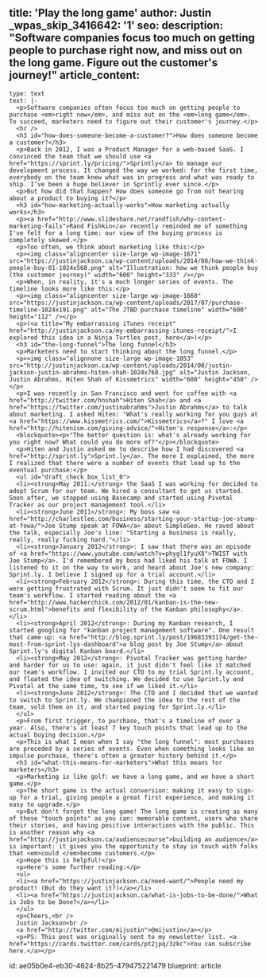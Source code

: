 title: 'Play the long game'
author: Justin
_wpas_skip_3416642: '1'
seo:
  description: "Software companies focus too much on getting people to purchase right now, and miss out on the long game. Figure out the customer's journey!"
article_content:
  -
    type: text
    text: |-
      <p>Software companies often focus too much on getting people to purchase <em>right now</em>, and miss out on the <em>long game</em>. To succeed, marketers need to figure out their customer's journey.</p>
      <hr />
      <h3 id="how-does-someone-become-a-customer?">How does someone become a customer?</h3>
      <p>Back in 2012, I was a Product Manager for a web-based SaaS. I convinced the team that we should use <a href="https://sprint.ly/pricing/">Sprintly</a> to manage our development process. It changed the way we worked: for the first time, everybody on the team knew what was in progress and what was ready to ship. I’ve been a huge believer in Sprintly ever since.</p>
      <p>But how did that happen? How does someone go from not hearing about a product to buying it?</p>
      <h3 id="how-marketing-actually-works">How marketing actually works</h3>
      <p><a href="http://www.slideshare.net/randfish/why-content-marketing-fails">Rand Fishkin</a> recently reminded me of something I've felt for a long time: our view of the buying process is completely skewed.</p>
      <p>Too often, we think about marketing like this:</p>
      <p><img class="aligncenter size-large wp-image-1671" src="https://justinjackson.ca/wp-content/uploads/2014/08/how-we-think-people-buy-01-1024x568.png" alt="Illustration: how we think people buy (the customer journey)" width="600" height="333" /></p>
      <p>When, in reality, it's a much longer series of events. The timeline looks more like this:</p>
      <p><img class="aligncenter size-large wp-image-1660" src="https://justinjackson.ca/wp-content/uploads/2017/07/purchase-timeline-1024x191.png" alt="The JTBD purchase timeline" width="600" height="112" /></p>
      <p>(<a title="My embarrassing iTunes receipt" href="http://justinjackson.ca/my-embarrassing-itunes-receipt/">I explored this idea in a Ninja Turtles post, here</a>)</p>
      <h3 id="the-long-funnel">The long funnel</h3>
      <p>Marketers need to start thinking about the long funnel.</p>
      <p><img class="alignnone size-large wp-image-1053" src="http://justinjackson.ca/wp-content/uploads/2014/08/justin-jackson-justin-abrahms-hiten-shah-1024x768.jpg" alt="Justin Jackson, Justin Abrahms, Hiten Shah of Kissmetrics" width="600" height="450" /></p>
      <p>I was recently in San Francisco and went for coffee with <a href="http://twitter.com/hnshah">Hiten Shah</a> and <a href="https://twitter.com/justinabrahms">Justin Abrahms</a> to talk about marketing. I asked Hiten: "What's really working for you guys at <a href="https://www.kissmetrics.com/">Kissmetrics</a>?" I love <a href="http://hitenism.com/giving-advice/">Hiten's response</a>:</p>
      <blockquote><p>"The better question is: what's already working for you right now? What could you do more of?"</p></blockquote>
      <p>Hiten and Justin asked me to describe how I had discovered <a href="http://sprint.ly">Sprint.ly</a>. The more I explained, the more I realized that there were a number of events that lead up to the eventual purchase:</p>
      <ul id="draft_check_box_list_0">
      <li><strong>May 2011:</strong> the SaaS I was working for decided to adopt Scrum for our team. We hired a consultant to get us started. Soon after, we stopped using Basecamp and started using Pivotal Tracker as our project management tool.</li>
      <li><strong>June 2011</strong>: My boss saw <a href="http://charlestlee.com/business/starting-your-startup-joe-stump-at-fowa/">Joe Stump speak at FOWA</a> about SimpleGeo. He raved about the talk, especially Joe's line: "Starting a business is really, really, really fucking hard."</li>
      <li><strong>January 2012</strong>: I saw that there was an episode of <a href="https://www.youtube.com/watch?v=phygl1fyuX8">TWIST with Joe Stump</a>. I'd remembered my boss had liked his talk at FOWA. I listened to it on the way to work, and heard about Joe's new company: Sprint.ly. I believe I signed up for a trial account.</li>
      <li><strong>February 2012</strong>: During this time, the CTO and I were getting frustrated with Scrum. It just didn't seem to fit our team's workflow. I started reading about the <a href="http://www.hackerchick.com/2012/01/kanban-is-the-new-scrum.html">benefits and flexibility of the Kanban philosophy</a>.</li>
      <li><strong>April 2012</strong>: During my Kanban research, I started googling for "kanban project management software". One result that came up: <a href="http://blog.sprint.ly/post/19683393174/get-the-most-from-sprint-lys-dashboard">a blog post by Joe Stump</a> about Sprint.ly's digital Kanban board.</li>
      <li><strong>May 2012</strong>: Pivotal Tracker was getting harder and harder for us to use: again, it just didn't feel like it matched our team's workflow. I invited our CTO to my trial Sprint.ly account, and floated the idea of switching. We decided to use Sprint.ly and Pivotal at the same time, to see if we liked it.</li>
      <li><strong>June 2012</strong>: The CTO and I decided that we wanted to switch to Sprint.ly. We championed the idea to the rest of the team, sold them on it, and started paying for Sprint.ly.</li>
      </ul>
      <p>From first trigger, to purchase, that's a timeline of over a year. Also, there's at least 7 key touch points that lead up to the actual buying decision.</p>
      <p>This is what I mean when I say "the long funnel": most purchases are preceded by a series of events. Even when something looks like an impulse purchase, there's often a greater history behind it.</p>
      <h3 id="what-this-means-for-marketers">What this means for marketers</h3>
      <p>Marketing is like golf: we have a long game, and we have a short game.</p>
      <p>The short game is the actual conversion: making it easy to sign-up for a trial, giving people a great first experience, and making it easy to upgrade.</p>
      <p>But don't forget the long game! The long game is creating as many of these "touch points" as you can: memorable content, users who share their stories, and having positive interactions with the public. This is another reason why <a href="http://justinjackson.ca/audiencecourse">building an audience</a> is important: it gives you the opportunity to stay in touch with folks that <em>could </em>become customers.</p>
      <p>Hope this is helpful!</p>
      <p>Here's some further reading:</p>
      <ul>
      <li><a href="https://justinjackson.ca/need-want/">People need my product! (But do they want it?)</a></li>
      <li><a href="https://justinjackson.ca/what-is-jobs-to-be-done/">What is Jobs to be Done?</a></li>
      </ul>
      <p>Cheers,<br />
      Justin Jackson<br />
      <a href="http://twitter.com/mijustin">@mijustin</a></p>
      <p>PS: This post was originally sent to my newsletter list. <a href="https://cards.twitter.com/cards/pt2jpq/3zkc">You can subscribe here.</a></p>
id: ae05b0e4-eb30-4624-8b25-479475221479
blueprint: article
